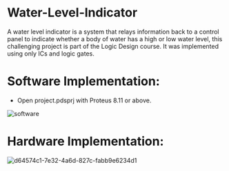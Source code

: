 # Water-Level-Indicator
A water level indicator is a system that relays information back to a control panel  to indicate whether a body of water has a high or low water level, this challenging project is part of the Logic Design course. It was implemented using only ICs and logic gates. 
# Software Implementation:
* Open project.pdsprj with Proteus 8.11 or above.

![software](https://github.com/MasameEh/Water-Level-Indicator/assets/92492113/8afb7a2a-6545-47e3-ab49-e6b8605de0cb)

# Hardware Implementation:

![d64574c1-7e32-4a6d-827c-fabb9e6234d1](https://github.com/MasameEh/Water-Level-Indicator/assets/92492113/c9e613a5-7b3a-4336-ac40-d8033b457b75)

